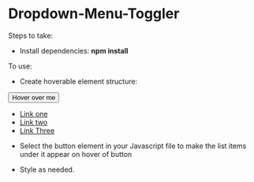 # Dropdown-Menu-Toggler

Steps to take:

- Install dependencies: **npm install**

To use:

- Create hoverable element structure:
<div>
<button>Hover over me</button>
<ul>
    <li><a href="#">Link one</a></li>
    <li><a href="#">Link two</a></li>
    <li><a href="#">Link Three</a></li>
</ul>
</div>

- Select the button element in your Javascript file to make the list items under it appear on hover of button

- Style as needed.
